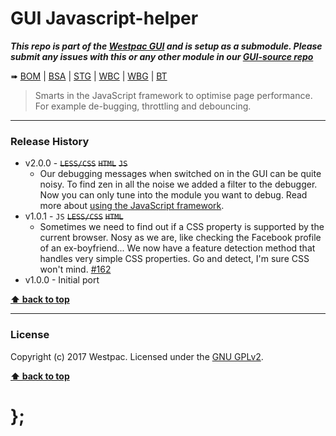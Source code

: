 GUI Javascript-helper
=====================

***This repo is part of the [Westpac GUI](http://gel.westpacgroup.com.au/GUI/) and is setup as a submodule. Please submit any issues with this or any other
module in our [GUI-source repo](https://github.com/WestpacCXTeam/GUI-source/issues)***

➠
[BOM](http://westpaccxteam.github.io/GUI_javascript-helpers/tests/BOM/) |
[BSA](http://westpaccxteam.github.io/GUI_javascript-helpers/tests/BSA/) |
[STG](http://westpaccxteam.github.io/GUI_javascript-helpers/tests/STG/) |
[WBC](http://westpaccxteam.github.io/GUI_javascript-helpers/tests/WBC/) |
[WBG](http://westpaccxteam.github.io/GUI_javascript-helpers/tests/WBG/) |
[BT](http://westpaccxteam.github.io/GUI_javascript-helpers/tests/BT/)

> Smarts in the JavaScript framework to optimise page performance. For example de-bugging, throttling and debouncing.

----------------------------------------------------------------------------------------------------------------------------------------------------------------


### Release History

* v2.0.0 - ~~`LESS/CSS`~~ ~~`HTML`~~ ~~`JS`~~
	* Our debugging messages when switched on in the GUI can be quite noisy. To find zen in all the noise we added a filter to the debugger. Now you can only
		tune into the module you want to debug. Read more about
		[using the JavaScript framework](https://gel.westpacgroup.com.au/GUI/BOM/getting-started/javascript/).
* v1.0.1 - `JS` ~~`LESS/CSS`~~ ~~`HTML`~~
	* Sometimes we need to find out if a CSS property is supported by the current browser. Nosy as we are, like checking the Facebook profile of an
		ex-boyfriend... We now have a feature detection method that handles very simple CSS properties. Go and detect, I'm sure CSS won't mind.
		[#162](https://github.com/WestpacCXTeam/GUI-source/issues/162)
* v1.0.0 - Initial port

**[⬆ back to top](#content)**


----------------------------------------------------------------------------------------------------------------------------------------------------------------


### License

Copyright (c) 2017 Westpac. Licensed under the [GNU GPLv2](https://raw.githubusercontent.com/WestpacCXTeam/GUI_javascript-helpers/master/LICENSE).

**[⬆ back to top](#content)**

# };